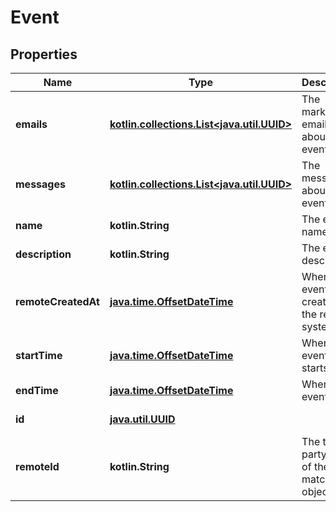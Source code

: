 
# Event

## Properties
Name | Type | Description | Notes
------------ | ------------- | ------------- | -------------
**emails** | [**kotlin.collections.List&lt;java.util.UUID&gt;**](java.util.UUID.md) | The marketing emails about this event. | 
**messages** | [**kotlin.collections.List&lt;java.util.UUID&gt;**](java.util.UUID.md) | The messages about this event. | 
**name** | **kotlin.String** | The event&#39;s name. |  [optional]
**description** | **kotlin.String** | The event&#39;s description. |  [optional]
**remoteCreatedAt** | [**java.time.OffsetDateTime**](java.time.OffsetDateTime.md) | When the event was created in the remote system. |  [optional]
**startTime** | [**java.time.OffsetDateTime**](java.time.OffsetDateTime.md) | When the event starts. |  [optional]
**endTime** | [**java.time.OffsetDateTime**](java.time.OffsetDateTime.md) | When the event ends. |  [optional]
**id** | [**java.util.UUID**](java.util.UUID.md) |  |  [optional] [readonly]
**remoteId** | **kotlin.String** | The third-party API ID of the matching object. |  [optional]



